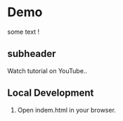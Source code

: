 # Demo 
some text !

## subheader 
Watch tutorial on YouTube..

## Local Development

1. Open indem.html in your browser.
